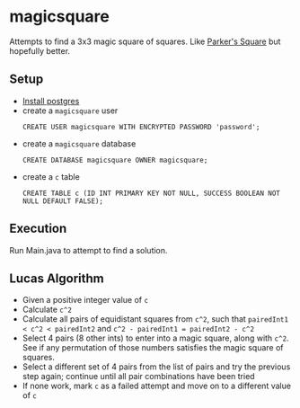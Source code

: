 # magicsquare

Attempts to find a 3x3 magic square of squares. Like
[Parker's Square](https://en.wikipedia.org/wiki/Magic_square#Parker_square) but hopefully better.

## Setup

* [Install postgres](https://www.postgresql.org/download/)
* create a `magicsquare` user
  ```
  CREATE USER magicsquare WITH ENCRYPTED PASSWORD 'password';
  ```
* create a `magicsquare` database
  ```
  CREATE DATABASE magicsquare OWNER magicsquare;
  ```
* create a `c` table
  ```
  CREATE TABLE c (ID INT PRIMARY KEY NOT NULL, SUCCESS BOOLEAN NOT NULL DEFAULT FALSE);
  ```

## Execution

Run Main.java to attempt to find a solution.

## Lucas Algorithm

* Given a positive integer value of `c`
* Calculate `c^2`
* Calculate all pairs of equidistant squares from `c^2`, such that `pairedInt1 < c^2 < pairedInt2` and
  `c^2 - pairedInt1 = pairedInt2 - c^2`
* Select 4 pairs (8 other ints) to enter into a magic square, along with `c^2`. See if any permutation of those numbers
satisfies the magic square of squares.
* Select a different set of 4 pairs from the list of pairs and try the previous step again; continue until all pair
combinations have been tried
* If none work, mark `c` as a failed attempt and move on to a different value of `c`

